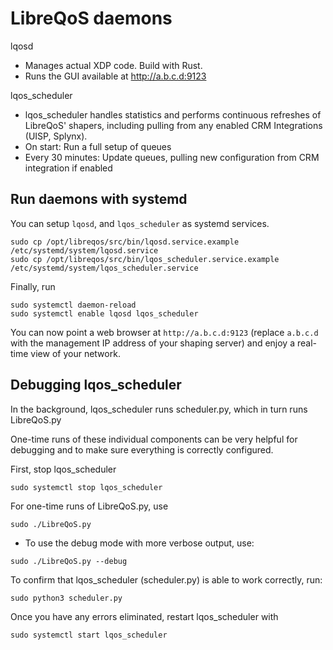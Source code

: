 # LibreQoS daemons

lqosd

- Manages actual XDP code. Build with Rust.
- Runs the GUI available at http://a.b.c.d:9123

lqos_scheduler

- lqos_scheduler handles statistics and performs continuous refreshes of LibreQoS' shapers, including pulling from any enabled CRM Integrations (UISP, Splynx).
- On start: Run a full setup of queues
- Every 30 minutes: Update queues, pulling new configuration from CRM integration if enabled

## Run daemons with systemd

You can setup `lqosd`, and `lqos_scheduler` as systemd services.

```shell
sudo cp /opt/libreqos/src/bin/lqosd.service.example /etc/systemd/system/lqosd.service
sudo cp /opt/libreqos/src/bin/lqos_scheduler.service.example /etc/systemd/system/lqos_scheduler.service
```

Finally, run

```shell
sudo systemctl daemon-reload
sudo systemctl enable lqosd lqos_scheduler
```

You can now point a web browser at `http://a.b.c.d:9123` (replace `a.b.c.d` with the management IP address of your shaping server) and enjoy a real-time view of your network.

## Debugging lqos_scheduler

In the background, lqos_scheduler runs scheduler.py, which in turn runs LibreQoS.py

One-time runs of these individual components can be very helpful for debugging and to make sure everything is correctly configured.

First, stop lqos_scheduler

```shell
sudo systemctl stop lqos_scheduler
```

For one-time runs of LibreQoS.py, use

```shell
sudo ./LibreQoS.py
```

- To use the debug mode with more verbose output, use:

```shell
sudo ./LibreQoS.py --debug
```

To confirm that lqos_scheduler (scheduler.py) is able to work correctly, run:

```shell
sudo python3 scheduler.py
```

Once you have any errors eliminated, restart lqos_scheduler with

```shell
sudo systemctl start lqos_scheduler
```
